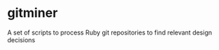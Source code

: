 gitminer
========

A set of scripts to process Ruby git repositories to find relevant design decisions
